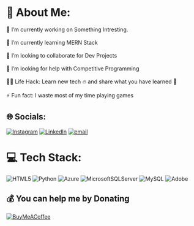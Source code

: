 # 💫 About Me:
🔭 I’m currently working on Something Intresting.<br><br>🌱 I’m currently learning MERN Stack<br><br>👯 I’m looking to collaborate for Dev Projects<br><br>🤔 I’m looking for help with Competitive Programming<br><br>👨‍💻 Life Hack: Learn new tech 🔥 and share what you have learned 🎉<br><br>⚡ Fun fact: I waste most of my time playing games


## 🌐 Socials:
[![Instagram](https://img.shields.io/badge/Instagram-%23E4405F.svg?logo=Instagram&logoColor=white)](https://instagram.com/https://www.instagram.com/mr_santosh_khelge?igsh=NGVjZ2t0MjN1NDdz) [![LinkedIn](https://img.shields.io/badge/LinkedIn-%230077B5.svg?logo=linkedin&logoColor=white)](https://linkedin.com/in/https://www.linkedin.com/in/santosh-khelge-671a432b6) [![email](https://img.shields.io/badge/Email-D14836?logo=gmail&logoColor=white)](mailto:skhelge02@gmail.com) 

# 💻 Tech Stack:
![HTML5](https://img.shields.io/badge/html5-%23E34F26.svg?style=for-the-badge&logo=html5&logoColor=white) ![Python](https://img.shields.io/badge/python-3670A0?style=for-the-badge&logo=python&logoColor=ffdd54) ![Azure](https://img.shields.io/badge/azure-%230072C6.svg?style=for-the-badge&logo=microsoftazure&logoColor=white) ![MicrosoftSQLServer](https://img.shields.io/badge/Microsoft%20SQL%20Server-CC2927?style=for-the-badge&logo=microsoft%20sql%20server&logoColor=white) ![MySQL](https://img.shields.io/badge/mysql-4479A1.svg?style=for-the-badge&logo=mysql&logoColor=white) ![Adobe](https://img.shields.io/badge/adobe-%23FF0000.svg?style=for-the-badge&logo=adobe&logoColor=white)


  ## 💰 You can help me by Donating
  [![BuyMeACoffee](https://img.shields.io/badge/Buy%20Me%20a%20Coffee-ffdd00?style=for-the-badge&logo=buy-me-a-coffee&logoColor=black)](https://buymeacoffee.com/Santosh ) 

  
<!-- Proudly created with GPRM ( https://gprm.itsvg.in ) -->

